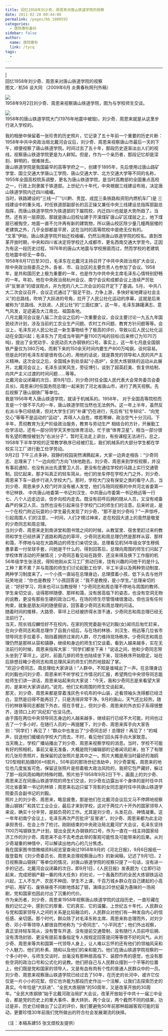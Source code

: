 ```yaml
---
title: 回忆1958年刘少奇、周恩来对唐山铁道学院的视察
date: 2011-02-28 00:44:00
permalink: /pages/bb_1000592
categories: 
  - 唐院春秋备份
sidebar: false
author: 
  name: 唐院春秋
  link: /tycq
tags: 
  - 
---
```


* * *

  
|  
回忆1958年刘少奇、周恩来对唐山铁道学院的视察  
图文／机56 谈大同 （2009年6月 炎黄春秋网刊外稿）  
  
![](/pic/img847.ph.126.net_i61T55FECyYj2GyN0M1Q4A==_2080663027847300676.jpg)  
1958年9月2日刘少奇、周恩来视察唐山铁道学院，图为与学校师生交谈。  
  
![](/pic/img686.ph.126.net_-l5Ptf0DoJ6gdK7ro5-kKQ==_2855563638730927584.jpg)  
1958年的唐山铁道学院大门(1976年地震中被毁)，刘少奇、周恩来就是从这里步行进入学校的。  
  
我的相册中保留着一张珍贵的历史照片，它记录了五十年前一个重要的历史片断：1958年中共中央政治局北戴河会议后，刘少奇、周恩来视察唐山市最后一天的下午，顺便视察了唐山铁道学院。时间过去了五十年，那段历史逐渐淡出人们的视线，视察唐山铁道学院更是为人鲜知。但是，作为一个亲历者，那段记忆却是深刻、鲜明的，很难抹去。  
唐山铁道学院是我国最早的高等学府之一，创建于1895年，先后使用过唐山路矿学堂、国立交通大学唐山工学院、唐山交通大学、北方交通大学等不同的名称，1955年全国高校院系调整，更名为唐山铁道学院，是当时高教部的全国重点高校之一，行政上则隶属于铁道部。上世纪六十年代，中央根据三线建设布局，决定唐山铁道学院内迁四川峨嵋。  
当时，铁路建设的“三线一厂”(川黔、贵昆、成昆三条铁路和资阳内燃机车厂)是
三线建设中的重头戏，时任铁道部副部长的吕正操又兼任中央三线建设总指挥部副总指挥，而唐山铁道学院作为铁道部的下屬院校，内迁四川也就是大势所趋了。当然，还有另一层原因，那就是唐山旧校址建于开滦煤矿唐山矿区煤层之上，地下煤层已被掏空，地面一直不允许再有新的建筑物，所以唐山校区除少量几幢两层楼的
老建筑之外，几乎全部都是平房，这在当时的高等院校中是绝无仅有的。  
“文革”伊始，唐山铁道学院开始迁校峨嵋，仍然沿用唐山铁道学院的校名。直到改革开放时期，中央和四川省决定将学校迁入成都市，更名西南交通大学至今。正因为有这一段历史过程，1976年的唐山大地震与学校擦肩而过，然而学校的老建筑在地震中却无一幸存。  
1958年8月17日至30日，毛泽东在北戴河主持召开了中共中央政治局扩大会议，除中央政治局委员之外，各省、市、自治区的主要负责人也参加了会议。1958年，是共和国历史上极为重要的一年，也是作为中共中央主席毛泽东心情特别舒畅的一年。年初，他在中央政治局杭州会议、南宁会议和成都会议上连续严厉批评“反冒进”的错误观点，并为党的八大二次会议的召开定下了基调。5月，
中共八大二次会议召开，会议正式通过了“鼓足干劲，力争上游，多快好省地建设社会主义”的总路线，吹响了大跃进的号角，拉开了人民公社化运动的序幕，这就是后来被称为“总路线、大跃进、人民公社”的“三面红旗”。这一年，毛泽东踌躇满志、意气风发，足迹遍及大江南北、祖国各地。  
八月北戴河会议是八届二次会议之后的一次重要会议，会议主要讨论一九五九年国民经济计划，涉及当前的工农业生产问题、农村工作问题、教育方针问题等等。会议上，毛泽东对人民公社这一新生事物给予了极高的评价，导致以后人民公社化运动在全国兴起；毛泽东为了完成当年钢产量1100万吨的目标(后来修订为1070万吨)，提出了全党动手、全民动员大办钢铁的口号。事实上，这一年七月底全国钢铁产量仅为380万吨，而剩下来的150余天时间内要生产800万吨钢，谈何容易。但是此时的毛泽东却是很有信心的，用他的话说，就是靠党的领导和人民的共产主义精神。这次会议之后，全国城乡到处垒起“小高炉”，全民大炼钢铁的运动从此展开。北戴河会议上，毛泽东谈笑风生，旁征博引，谈到了超英赶美、恢复供给制、向共产主义过渡的时间问题……等等。  
北戴河会议闭幕的次日，即9月1日，刘少奇(时任全国人民代表大会常务委员会委员长)、周恩来(时任国务院总理)一起来到了河北省唐山市，进行了两天视察。先后视察了唐山钢铁厂等单位。  
我是1956年考入唐山铁道学院，就读于机械系的。1958年，
对于全国高等院校而言是一个很不平凡的一年，唐山铁道学院当然也无法例外。这一年上半年，虽然反右派斗争已经结束，但对大学生们的“补课”仍在进行，先后有“红专辩论”、“向党交心”等等不是运动的“运动”，弄得人人自危，噤若寒蝉，政治空气十分沉闷。下半年，贯彻教育为无产阶级政治服务，教育与劳动生产
相结合的方针，开展勤工俭学活动，还有—部分同学天天参加体育活动，忙于放“体育卫星”。相当一部分很有名望的教授被划为“右派分子”，暂时无法走上讲台，有些课程无法进行。总之，1958年下半年学校的正常教学秩序已经被打乱，我们机械系的大部分学生都在学校实习工厂进行勤工俭学劳动。  
9月2日
下午三点多钟，寂静的校园突然沸腾起来，大家一边奔走相告：“少奇同志、总理来了！”一边向校门方向飞快地跑去。刘少奇、周恩来到学校视察，并没有事前通知，也没有派出先遣警卫人员，更没有在通往学校的马路上实行交通管制。回忆起来，那才叫真正的轻车简从，他们的坐车停在学校大门之外，刘少奇、周恩来下车一路步行进入学校大门。那时，学校大门没有保安之类的看守人员，当刘少奇、周恩来步入校门时并没有被人发觉，他们与陪同视察的中共河北省委第一书记林铁、
中共唐山地委第一书记刘汉生、中共唐山市委第一书记杨远等一行七、八个人边走边谈，信步向校内走去。既没有前呼后拥的随从人员，又没有戒备森严的保卫人员，当然也没有引起来往于学校门口的师生们的注意。后来听说，是一个在校门附近玩耍的小学生最先发现了刘少奇，“那不是刘少奇吗？”一声惊呼，引起周围人
们的注意，一时间，人们才楞过神来，走在校园大道上的竟然是敬爱的少奇同志和周总理。  
当刘少奇、周恩来走到南讲堂和图书馆之间的时候，从教室里、宿舍里赶过来的教师和学生已经挤满了道路和两边的草坪，少奇同志和周总理仍然是那样从容、那样和蔼，不停地与站在大路两边的师生们亲切交谈。总理看见机56年级女学生穆佩惠拿着一付垒球手套，问她是干什么的，得到回答后，总理向周围的师生们问起了学校体育活动的开展情况；少奇同志看见站在路旁、还没来得及换下工作服的机56年级学生张洁民，得知他刚从实习工厂劳动归来，饶有兴趣的问他干的是什么工种？累不累？并与周围的师生们讨论起勤工俭学、半工半读以及两种劳动制度、两种学习制度来了。一个小孩一直站在总理身边，总理摸着小孩，低下头去与他开玩笑地说：“你也是教授？”小孩回答说：“我不是教授，是小学生。”总理亲切的说：“好好学习，将来也可以当教授呀！”少奇同志和周总理不停地与周围的教师、学生亲切交谈，谈得那样随便、那样和蔼，没有居高临下的姿态，也没有空洞无物的说教，更没有那些生硬的政治口号。在场的师生尽管情绪很激动，但也没有任何拘束，就象是朋友间的随便叙谈，回答着少奇同志和周总理的问话。  
随着时间的推移，大路旁、草坪上已经被挤得水泄不通，少奇同志和周总理已经无法前行了。  
当天，院长钱应麟恰好不在校内，在家的院党委副书记刘毅(女)闻讯后匆忙赶来，在向少奇同志和周总理作了自我介绍后，与在场的林铁、刘汉生、杨远等几位省市领导同志手拉着手，阻挡着拥挤过来的人群，尽力维持现场秩序。少奇同志和周总理仍然是那样从容和镇静，继续和身边的师生们交谈着。看到人越来越多，实在无法前行的时候，周恩来指挥大家：“同学们都坐下来！”说话之间，他和少奇同志带头坐到了草坪上。这时，前面几排的师生也陆续坐下来，现场秩序开始稳定，站在后排想目睹少奇同志和周总理风采的师生们热烈地鼓起了掌。  
“欢迎少奇同志、周总理给大家讲话！”人群中，不知是谁喊出了一声。在总理身边的刘毅也问刘少奇、周恩来听不听学校工作情况的汇报，希望两位中央领导同志能给师生们讲一讲话，周恩来站起来向大家说：“今天，我和少奇同志是来看望大家的，是来听大家讲话的。”说完，他们又和周围的师生交谈起来。  
那天，刘少奇、周恩来都是穿着浅灰色卡叽布的中山装，近看领袖头洗得都已经泛白，显然是旧得不能再旧了，只是洗得非常干净。9月的唐山，天气还比较热，随行的林铁等同志都脱下外衣，搭在手臂上，但刘少奇、周恩来的外衣扣子系得很整齐，连领口上的“风纪扣”也没马虎。  
由于围在两位中央领导同志身边的人越来越多，继续前行已经不大可能，时间也过去了一个多小时，在随行人员的一再提醒下，刘少奇、周恩来挥手向大家告别：“同学们！再见了！”群众中也发出了“少奇同志好！总理好！再见了！”的喊声，目送他们缓缓向学校大门而去，不时，看见他们回头挥手向大家致意。  
当天晚上，学校广播站播出了刘少奇、周恩来视察学校的消息。当时，学校不可能有好的照相机，事前又毫无准备，大概是院刊编辑部的记者闻讯赶来，拍下了有限的几张珍贵照片，我保留的这张照片是其中之一。照片大概是用当时最好的海鸥120型相机拍摄的6×6胶片。50年前的那场世纪浩劫中，刘少奇蒙寃，周恩来的地位也几度岌岌可危，保留这张照片是担着极大政治风险的，我把它包严藏好，躲过了那一段风雨如晦的特殊时期。照片拍于1958年9月2日下午，画面上的刘少奇、周恩来正在同唐山铁道学院的师生们交谈，刘少奇左边露出半个身体的是时任中共河北省委第一书记的林铁；周恩来右边只留下背影的女同志是时任中共唐山铁道学院委员会副书记的刘毅。  
照片上的刘少奇、周恩来，略显疲惫，那是他们在北戴河会议后又马不停蹄地视察唐山钢铁厂和其它工业企业，最后才来到学校，这对于两位六十开外的国家领导人来说，确实十分辛劳，是超负荷的工作。尤其是刘少奇，头发花白、神情凝重。这一年年初南宁会议上，毛泽东再次严厉批评“反冒进”，刘少奇、周恩来都为此主动承担责任，在会上作了检讨。刚刚结束的中央政治局北戴河扩大会议，毛泽东坚持1100万吨钢铁生产计划，提出全民大办钢铁的口号，作为一直在一线主持国家经济工作的刘少奇、周恩来不会不去考虑此举的客观可能性及可能带来的后果。从刘少奇凝重的神情中，可以解读出他内心的几分焦虑。  
我在国家图书馆微缩资料阅览室查询过1958年9月的《河北日报》，9月6日报纸一版登载有《刘少奇委员长、周恩来总理视察唐山市》的新闻稿，记述了9月1日、2日视察唐山钢铁厂等单位的情况，对唐山铁道学院的视察只提了一句话，没有进一步的记述。北戴河会议闭幕的次日，即9月1日，《人民日报》发表题为《立即行动起来，完成把钢产翻一番的伟大任务》的社论，一个轰轰烈烈的全民大炼钢铁运动兴起，工人不生产、农民不种田、学生不上课，千百万城乡群众在自己建起的小高炉前，用矿石、废铁昼夜不间断地炼起了钢，演绎出20世纪最为愚昧的一场闹剧，党和国家也因此付出了沉重的代价。  
作为亲历者，刘少奇、周恩来1958年视察唐山铁道学院的这段历史，一直珍藏在我的记忆之中，感到它的厚重、它的真实、它的温馨。上世纪五十年代，人民群众与党和国家领导人之间的关系是比较融洽的，人民群众对他们有—种发自内心的信任感、亲切感。那个时代，群众除了对毛泽东称主席、周恩来称总理而外，对刘少奇、邓小平等领导人都很自然地称为
“少奇同志”、“小平同志”；他们外出视察，真正坚持轻车简从，没有警车开道、没有提前交通管制、没有随行人员前呼后拥、没有清场封锁、更没有提前准备指定专人按规定回答提问等等很不好的风气。从刘少奇、周恩来等共和国第一代领导人身上，让人难以忘怀的还有他们的领袖风采和个人魅力、他们的朴素、随和以及他们的亲和能力。他们在唐山铁道学院视察的一个多小时中，与师生交谈时，丝毫没有那种居高临下、装腔作秀的感觉，也没有那些空洞的政治口号和公式化的说教。他们把自己与人民群众摆到一个平等的位置上，他们既是党和国家的领导人，又是有血有肉有个性的普通人民群众中的一员。  
刘少奇、周恩来视察唐山铁道学院已经过去了50年，在历史的长河中，或许它仅仅是一片小小的花絮，但它也许能为那段历史作出一个注解，让我们去探索历史的真实。今年恰是“大跃进”、“全民大炼钢铁”的50周年，又是改革开放的30周年。“全民大炼钢铁”始于北戴河政治局扩大会议，改革开放始于中共十一届三中全会，都是党的历史上的重大事件、重大转折。两个会议，两个截然不同的结果，功过是非，历史已经做出了公正的评价，我们要避免50年前那种超越客观可能的盲动，更要珍惜30年前我们党所做出的符合社会发展潮流的抉择。  
  
  
（注：本稿系建55 张文煜校友提供）  
  
  
---